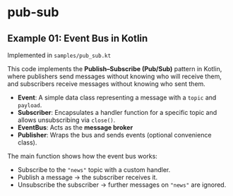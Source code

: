 # pub-sub

## Example 01: Event Bus in Kotlin

Implemented in `samples/pub_sub.kt`

This code implements the **Publish–Subscribe (Pub/Sub)** pattern in Kotlin, where publishers send messages without knowing who will receive them, and subscribers receive messages without knowing who sent them.

- **Event**: A simple data class representing a message with a `topic` and `payload`.
- **Subscriber**: Encapsulates a handler function for a specific topic and allows unsubscribing via `close()`.
- **EventBus**: Acts as the **message broker**
- **Publisher**: Wraps the bus and sends events (optional convenience class).

The main function shows how the event bus works:
- Subscribe to the `"news"` topic with a custom handler.
- Publish a message → the subscriber receives it.
- Unsubscribe the subscriber → further messages on `"news"` are ignored.
